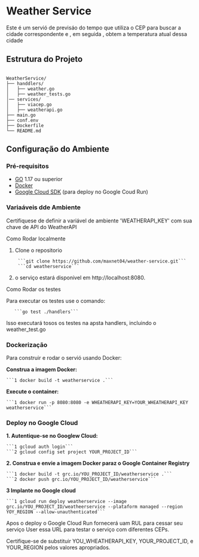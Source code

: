 # Weather Service

Este é um servió de previsáo do tempo que utiliza o CEP para buscar a cidade correspondente e , em seguida , obtem a temperatura atual dessa cidade

## Estrutura do Projeto
```

WeatherService/
├── handdlers/
│   ├── weather.go
│   ├── weather_tests.go
│── services/
│   ├── viacep.go
│   ├── weatherapi.go
├── main.go
├── conf.env
├── Dockerfile
└── README.md
```

## Configuração do Ambiente

### Pré-requisitos

- [GO](https://golang.org/doc/insttall) 1.17 ou superior
- [Docker](https://docs.docker.com/get-docker/)
- [Google Cloud SDK](https://cloud.google.com/sdk/docs/install) (para deploy no Google Coud Run)


### Variaáveis dde Ambiente

Certifiquese de definir a variável de ambiente 'WEATHERAPI_KEY' com sua chave de API do WeatherAPI

Como Rodar localmente

1. Clone o repositorio 

    
        ```git clone https://github.com/maxnet04/weather-service.git```
        ```cd weatherservice```

2. o serviço estará disponivel em http://localhost:8080.


Como Rodar os testes

 Para executar os testes use o comando:

       ```go test ./handlers```

Isso executará tosos os testes na apsta handlers, incluindo o weather_test.go


### Dockerização

Para construir e rodar o servió usando Docker:

**Construa a imagem Docker:**

    ```1 docker build -t weatherservice .```

**Execute o container:**

    ```1 docker run -p 8080:8080 -e WHEATHERAPI_KEY=YOUR_WHEATHERAPI_KEY weatherservice```

    
### Deploy no Google Cloud

**1. Autentique-se no Googlew Cloud:**

    ```1 gcloud auth login```
    ```2 gcloud config set project YOUR_PROJECT_ID```

**2. Construa e envie a imagem Docker paraz o Google Container Registry**

    ```1 docker build -t grc.io/YOU_PROJECT_ID/weatherservice .```
    ```2 docker push grc.io/YOU_PROJECT_ID/weatherservice```

**3 Implante no Google cloud**

    ```1 gcloud run deploy weatherservice --image grc.io/YOU_PROJECT_ID/weatheerservice --plataform managed --region  YOY_REGION --allow-unauthenticated```


Apos o deploy o Google Cloud Run fornecerá uam RUL para cessar seu serviço User essa URL para testar o serviço com diferentes CEPs.

Certifique-se de substituir YOU_WHEATHERAPI_KEY, YOUR_PROJECT_ID, e YOUR_REGION pelos valores apropriados.